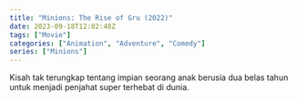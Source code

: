 ```yaml
---
title: "Minions: The Rise of Gru (2022)"
date: 2023-09-18T12:02:48Z
tags: ["Movie"]
categories: ["Animation", "Adventure", "Comedy"]
series: ["Minions"]
---
```


Kisah tak terungkap tentang impian seorang anak berusia dua belas tahun untuk menjadi penjahat super terhebat di dunia.

<mux-player stream-type="on-demand"
  src="https://kp3d-my.sharepoint.com/personal/ryoo_kp3d_onmicrosoft_com/_layouts/15/download.aspx?share=Ea-_ZsKfDNVBp_uYXtV6wi4B1FWJx3RKhUBEMYi_IlF8CA" metadata-video-title="Minions: The Rise of Gru (2022)" prefer-playback="mse" controls>
  </mux-player>
  
  
  <script src="https://cdn.jsdelivr.net/npm/@mux/mux-player"></script>
  
 <script id="vjuEPKVG84l02i01CtXKhresaVbA01yx8P02tAhImZdNA6I" type="application/ld+json">
 {
  "@context": "https://schema.org/",
  "@type": "VideoObject",
  "name": "Minions: The Rise of Gru",
  "contentUrl": "https://stream.mux.com/vjuEPKVG84l02i01CtXKhresaVbA01yx8P02tAhImZdNA6I.m3u8",
  "thumbnailUrl": "https://www.themoviedb.org/t/p/original/qbSh5KaSuTPyYiYvzBX3UlkVcwo.jpg?width=314&fit_mode=preserve&time=25",
  "uploadDate": "2023-09-18T12:02:48Z",
}

</script>